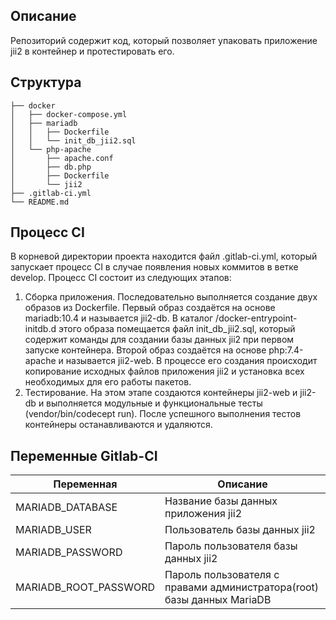## Описание 
Репозиторий содержит код, который позволяет упаковать приложение jii2 в контейнер и протестировать его.

## Структура
```
├── docker
│   ├── docker-compose.yml
│   ├── mariadb
│   │   ├── Dockerfile
│   │   └── init_db_jii2.sql
│   └── php-apache
│       ├── apache.conf
│       ├── db.php
│       ├── Dockerfile
│       └── jii2
├── .gitlab-ci.yml
└── README.md
```

## Процесс CI
В корневой директории проекта находится файл .gitlab-ci.yml, который запускает процесс CI в случае появления новых коммитов в ветке develop.
Процесс CI состоит из следующих этапов:
1) Сборка приложения.
Последовательно выполняется создание двух образов из Dockerfile.
Первый образ создаётся на основе mariadb:10.4 и называется jii2-db.
В каталог /docker-entrypoint-initdb.d этого образа помещается файл init_db_jii2.sql, который содержит команды для создании базы данных jii2 при первом запуске контейнера.
Второй образ создаётся на основе php:7.4-apache и называется jii2-web.
В процессе его создания происходит копирование исходных файлов приложения jii2 и установка всех необходимых для его работы пакетов.
2) Тестирование. На этом этапе создаются контейнеры jii2-web и jii2-db и выполняется модульные и функциональные тесты (vendor/bin/codecept run).
После успешного выполнения тестов контейнеры останавливаются и удаляются.

## Переменные Gitlab-CI
|Переменная|Описание|
|----------|--------|
|MARIADB_DATABASE|Название базы данных приложения jii2|
|MARIADB_USER|Пользователь базы данных jii2|
|MARIADB_PASSWORD|Пароль пользователя базы данных jii2|
|MARIADB_ROOT_PASSWORD|Пароль пользователя с правами администратора(root) базы данных MariaDB|
